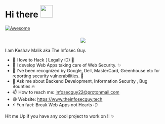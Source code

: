 # Hi there <img src="https://media.tenor.com/images/30169e4a670daf12443df7d2dd140176/tenor.gif" height="40">


[![Awesome](https://awesome.re/badge-flat2.svg)](https://awesome.re)

<h3 align="center">
<img src="https://user-images.githubusercontent.com/33570148/111264989-72693280-864e-11eb-8669-2df48167c036.png">
</h3>

I am <bold> Keshav Malik </bold> aka The Infosec Guy.

- 🔭 I love to Hack ( Legally :D) 🌟
- 🌱 I develop Web Apps taking care of Web Security. ✨ 
- 👯 I've been recognized by Google, Dell, MasterCard, Greenhouse etc for reporting security vulnerabilities. 📝
- 💬 Ask me about Backend Development, Information Security , Bug Bounties 🔥 
- 📫 How to reach me: infosecguy22@protonmail.com
- 😄 Website: https://www.theinfosecguy.tech
- ⚡ Fun fact: Break Web Apps not Hearts :D

Hit me Up if you have any cool project to work on !! ✨ 

